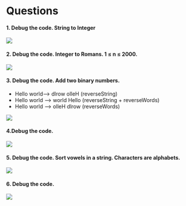 # Questions

#### 1. Debug the code. String to Integer
![](https://i.imgur.com/Qfq1yjK.png)


#### 2. Debug the code. Integer to Romans. 1 ≤ n ≤ 2000.
![](https://i.imgur.com/8QcOCsD.png)


#### 3. Debug the code. Add two binary numbers.
- Hello world--> dlrow olleH (reverseString)
- Hello world --> world Hello (reverseString + reverseWords)
- Hello world --> olleH dlrow (reverseWords)

![](https://i.imgur.com/HohvIZo.png)

#### 4.Debug the code.
![](https://i.imgur.com/Zsu8tv7.png)

#### 5. Debug the code. Sort vowels in a string. Characters are alphabets.
![](https://i.imgur.com/1F75iL7.png)

#### 6. Debug the code. 
![](https://i.imgur.com/8s4zeen.png)